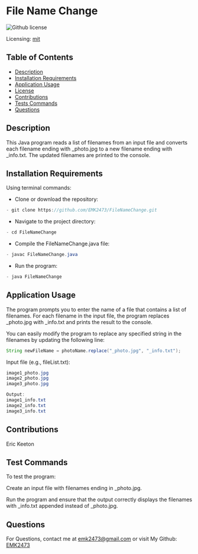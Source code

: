 # File Name Change
![Github license](https://img.shields.io/badge/mit-blue.svg)
 
 Licensing: [mit](https://choosealicense.com/licenses/mit/)

## Table of Contents
- [Description](#description)
- [Installation Requirements](#installation-requirements)
- [Application Usage](#application-usage)
- [License](#licensing-information)
- [Contributions](#contributions)
- [Tests Commands](#tests-commands)
- [Questions](#questions)
## Description
This Java program reads a list of filenames from an input file and converts each filename ending with _photo.jpg to a new filename ending with _info.txt. The updated filenames are printed to the console.

## Installation Requirements
Using terminal commands: 

- Clone or download the repository: 
```Java 
- git clone https://github.com/EMK2473/FileNameChange.git 
```

- Navigate to the project directory: 
```Java
- cd FileNameChange 
```
- Compile the FileNameChange.java file: 
```Java
- javac FileNameChange.java 
```
- Run the program: 
```Java
- java FileNameChange
```  

## Application Usage
The program prompts you to enter the name of a file that contains a list of filenames. For each filename in the input file, the program replaces _photo.jpg with _info.txt and prints the result to the console. 

You can easily modify the program to replace any specified string in the filenames by updating the following line: 
```Java
String newFileName = photoName.replace("_photo.jpg", "_info.txt");
```

Input file (e.g., fileList.txt):
```Java  
image1_photo.jpg 
image2_photo.jpg 
image3_photo.jpg 
```
```Java
Output:
image1_info.txt 
image2_info.txt 
image3_info.txt
```

## Contributions
Eric Keeton

## Test Commands
To test the program:  

Create an input file with filenames ending in _photo.jpg. 

Run the program and ensure that the output correctly displays the filenames with _info.txt appended instead of _photo.jpg.

## Questions
For Questions, contact me at emk2473@gmail.com or visit My Github: [EMK2473](https://github.com/EMK2473)